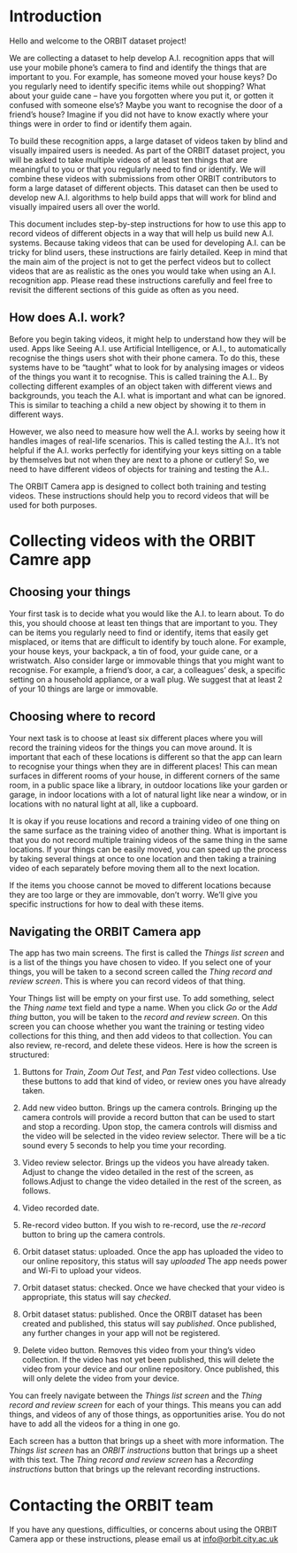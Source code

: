 # Introduction

Hello and welcome to the ORBIT dataset project! 

We are collecting a dataset to help develop A.I. recognition apps that will use your mobile phone’s camera to find and identify the things that are important to you. For example, has someone moved your house keys? Do you regularly need to identify specific items while out shopping? What about your guide cane – have you forgotten where you put it, or gotten it confused with someone else’s? Maybe you want to recognise the door of a friend’s house? Imagine if you did not have to know exactly where your things were in order to find or identify them again.  

To build these recognition apps, a large dataset of videos taken by blind and visually impaired users is needed. As part of the ORBIT dataset project, you will be asked to take multiple videos of at least ten things that are meaningful to you or that you regularly need to find or identify. We will combine these videos with submissions from other ORBIT contributors to form a large dataset of different objects. This dataset can then be used to develop new A.I. algorithms to help build apps that will work for blind and visually impaired users all over the world.  

This document includes step-by-step instructions for how to use this app to record videos of different objects in a way that will help us build new A.I. systems. Because taking videos that can be used for developing A.I. can be tricky for blind users, these instructions are fairly detailed. Keep in mind that the main aim of the project is not to get the perfect videos but to collect videos that are as realistic as the ones you would take when using an A.I. recognition app. Please read these instructions carefully and feel free to revisit the different sections of this guide as often as you need.   

## How does A.I. work?  

Before you begin taking videos, it might help to understand how they will be used. Apps like Seeing A.I. use Artificial Intelligence, or A.I., to automatically recognise the things users shot with their phone camera. To do this, these systems have to be “taught” what to look for by analysing images or videos of the things you want it to recognise. This is called training the A.I.. By collecting different examples of an object taken with different views and backgrounds, you teach the A.I. what is important and what can be ignored. This is similar to teaching a child a new object by showing it to them in different ways.  

However, we also need to measure how well the A.I. works by seeing how it handles images of real-life scenarios. This is called testing the A.I.. It’s not helpful if the A.I. works perfectly for identifying your keys sitting on a table by themselves but not when they are next to a phone or cutlery! So, we need to have different videos of objects for training and testing the A.I..  

The ORBIT Camera app is designed to collect both training and testing videos. These instructions should help you to record videos that will be used for both purposes.

# Collecting videos with the ORBIT Camre app

## Choosing your things

Your first task is to decide what you would like the A.I. to learn about. To do this, you should choose at least ten things that are important to you. They can be items you regularly need to find or identify, items that easily get misplaced, or items that are difficult to identify by touch alone. For example, your house keys, your backpack, a tin of food, your guide cane, or a wristwatch. Also consider large or immovable things that you might want to recognise. For example, a friend’s door, a car, a colleagues’ desk, a specific setting on a household appliance, or a wall plug. We suggest that at least 2 of your 10 things are large or immovable.   

## Choosing where to record 

Your next task is to choose at least six different places where you will record the training videos for the things you can move around. It is important that each of these locations is different so that the app can learn to recognise your things when they are in different places! This can mean surfaces in different rooms of your house, in different corners of the same room, in a public space like a library, in outdoor locations like your garden or garage, in indoor locations with a lot of natural light like near a window, or in locations with no natural light at all, like a cupboard.   

It is okay if you reuse locations and record a training video of one thing on the same surface as the training video of another thing. What is important is that you do not record multiple training videos of the same thing in the same locations. If your things can be easily moved, you can speed up the process by taking several things at once to one location and then taking a training video of each separately before moving them all to the next location.  

If the items you choose cannot be moved to different locations because they are too large or they are immovable, don’t worry. We’ll give you specific instructions for how to deal with these items. 

## Navigating the ORBIT Camera app 

The app has two main screens. The first is called the _Things list screen_ and is a list of the things you have chosen to video. If you select one of your things, you will be taken to a second screen called the _Thing record and review screen_. This is where you can record videos of that thing. 

Your Things list will be empty on your first use. To add something, select the _Thing name_ text field and type a name. When you click _Go_ or the _Add thing_ button, you will be taken to the _record and review screen_. On this screen you can choose whether you want the training or testing video collections for this thing, and then add videos to that collection. You can also review, re-record, and delete these videos. Here is how the screen is structured: 

1. Buttons for _Train_, _Zoom Out Test_, and _Pan Test_ video collections. Use these buttons to add that kind of video, or review ones you have already taken. 

2. Add new video button. Brings up the camera controls. Bringing up the camera controls will provide a record button that can be used to start and stop a recording. Upon stop, the camera controls will dismiss and the video will be selected in the video review selector. There will be a tic sound every 5 seconds to help you time your recording. 

3. Video review selector. Brings up the videos you have already taken. Adjust to change the video detailed in the rest of the screen, as follows.Adjust to change the video detailed in the rest of the screen, as follows. 

4. Video recorded date. 

5. Re-record video button. If you wish to re-record, use the _re-record_ button to bring up the camera controls. 

6. Orbit dataset status: uploaded. Once the app has uploaded the video to our online repository, this status will say _uploaded_ The app needs power and Wi-Fi to upload your videos.

7. Orbit dataset status: checked. Once we have checked that your video is appropriate, this status will say _checked_.

8. Orbit dataset status: published. Once the ORBIT dataset has been created and published, this status will say _published_. Once published, any further changes in your app will not be registered. 

9. Delete video button. Removes this video from your thing’s video collection. If the video has not yet been published, this will delete the video from your device and our online repository. Once published, this will only delete the video from your device.  

You can freely navigate between the _Things list screen_ and the _Thing record and review screen_ for each of your things. This means you can add things, and videos of any of those things, as opportunities arise. You do not have to add all the videos for a thing in one go. 

Each screen has a button that brings up a sheet with more information. The _Things list screen_ has an _ORBIT instructions_ button that brings up a sheet with this text. The _Thing record and review screen_ has a _Recording instructions_ button that brings up the relevant recording instructions.  

# Contacting the ORBIT team
If you have any questions, difficulties, or concerns about using the ORBIT Camera app or these instructions, please email us at info@orbit.city.ac.uk
